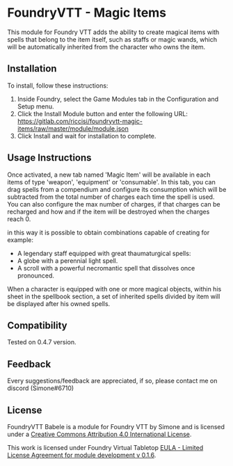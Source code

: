 # FoundryVTT - Magic Items

This module for Foundry VTT adds the ability to create magical items with spells that belong to the item itself, such as staffs or 
magic wands, which will be automatically inherited from the character who owns the item.

## Installation

To install, follow these instructions:

1.  Inside Foundry, select the Game Modules tab in the Configuration and Setup menu.
2.  Click the Install Module button and enter the following URL: https://gitlab.com/riccisi/foundryvtt-magic-items/raw/master/module/module.json
3.  Click Install and wait for installation to complete.

## Usage Instructions

Once activated, a new tab named 'Magic Item' will be available in each items of type 'weapon', 'equipment' or 'consumable'. 
In this tab, you can drag spells from a compendium and configure its consumption which will be subtracted from the total number of charges each time the spell is used.
You can also configure the max number of charges, if that charges can be recharged and how and if the item will be destroyed when the charges reach 0.

in this way it is possible to obtain combinations capable of creating for example:
* A legendary staff equipped with great thaumaturgical spells:
* A globe with a perennial light spell.
* A scroll with a powerful necromantic spell that dissolves once pronounced.

When a character is equipped with one or more magical objects, within his sheet in the spellbook section, 
a set of inherited spells divided by item will be displayed after his owned spells.




## Compatibility

Tested on 0.4.7 version.

## Feedback

Every suggestions/feedback are appreciated, if so, please contact me on discord (Simone#6710)

## License

FoundryVTT Babele is a module for Foundry VTT by Simone and is licensed under a [Creative Commons Attribution 4.0 International License](http://creativecommons.org/licenses/by/4.0/).

This work is licensed under Foundry Virtual Tabletop [EULA - Limited License Agreement for module development v 0.1.6](http://foundryvtt.com/pages/license.html).